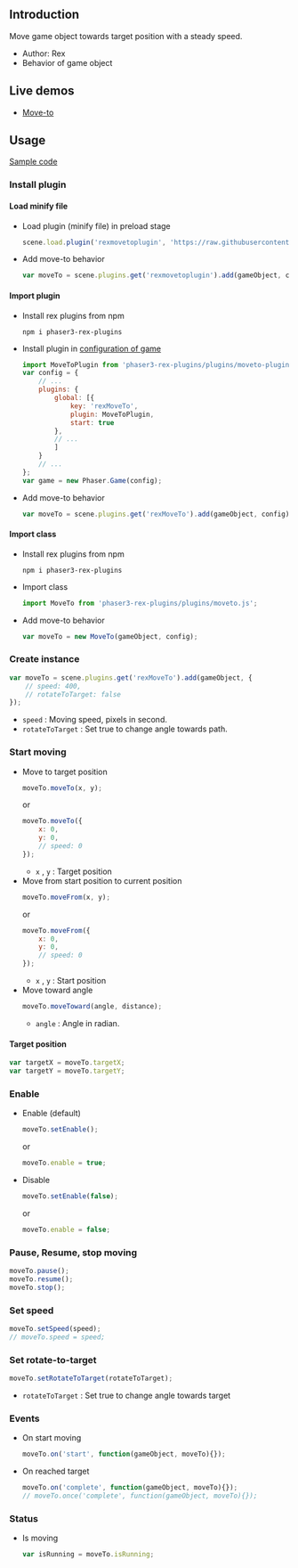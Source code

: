 ## Introduction

Move game object towards target position with a steady speed.

- Author: Rex
- Behavior of game object

## Live demos

- [Move-to](https://codepen.io/rexrainbow/pen/YOPONx)

## Usage

[Sample code](https://github.com/rexrainbow/phaser3-rex-notes/tree/master/examples/moveto)

### Install plugin

#### Load minify file

- Load plugin (minify file) in preload stage
    ```javascript
    scene.load.plugin('rexmovetoplugin', 'https://raw.githubusercontent.com/rexrainbow/phaser3-rex-notes/master/dist/rexmovetoplugin.min.js', true);
    ```
- Add move-to behavior
    ```javascript
    var moveTo = scene.plugins.get('rexmovetoplugin').add(gameObject, config);
    ```

#### Import plugin

- Install rex plugins from npm
    ```
    npm i phaser3-rex-plugins
    ```
- Install plugin in [configuration of game](game.md#configuration)
    ```javascript
    import MoveToPlugin from 'phaser3-rex-plugins/plugins/moveto-plugin.js';
    var config = {
        // ...
        plugins: {
            global: [{
                key: 'rexMoveTo',
                plugin: MoveToPlugin,
                start: true
            },
            // ...
            ]
        }
        // ...
    };
    var game = new Phaser.Game(config);
    ```
- Add move-to behavior
    ```javascript
    var moveTo = scene.plugins.get('rexMoveTo').add(gameObject, config);
    ```

#### Import class

- Install rex plugins from npm
    ```
    npm i phaser3-rex-plugins
    ```
- Import class
    ```javascript
    import MoveTo from 'phaser3-rex-plugins/plugins/moveto.js';
    ```
- Add move-to behavior
    ```javascript
    var moveTo = new MoveTo(gameObject, config);
    ```

### Create instance

```javascript
var moveTo = scene.plugins.get('rexMoveTo').add(gameObject, {
    // speed: 400,
    // rotateToTarget: false
});
```

- `speed` : Moving speed, pixels in second.
- `rotateToTarget` : Set true to change angle towards path.

### Start moving

- Move to target position
    ```javascript
    moveTo.moveTo(x, y);
    ```
    or
    ```javascript
    moveTo.moveTo({
        x: 0,
        y: 0,
        // speed: 0
    });
    ```
    - `x` , `y` : Target position    
- Move from start position to current position
    ```javascript
    moveTo.moveFrom(x, y);
    ```
    or
    ```javascript
    moveTo.moveFrom({
        x: 0,
        y: 0,
        // speed: 0
    });
    ```
    - `x` , `y` : Start position
- Move toward angle
    ```javascript
    moveTo.moveToward(angle, distance);
    ```
    - `angle` : Angle in radian.

#### Target position

```javascript
var targetX = moveTo.targetX;
var targetY = moveTo.targetY;
```

### Enable

- Enable (default)
    ```javascript
    moveTo.setEnable();
    ```
    or
    ```javascript
    moveTo.enable = true;
    ```
- Disable
    ```javascript
    moveTo.setEnable(false);
    ```
    or
    ```javascript
    moveTo.enable = false;
    ```

### Pause, Resume, stop moving

```javascript
moveTo.pause();
moveTo.resume();
moveTo.stop();
```

### Set speed

```javascript
moveTo.setSpeed(speed);
// moveTo.speed = speed;
```

### Set rotate-to-target

```javascript
moveTo.setRotateToTarget(rotateToTarget);
```

- `rotateToTarget` : Set true to change angle towards target

### Events

- On start moving
    ```javascript
    moveTo.on('start', function(gameObject, moveTo){});
    ```
- On reached target
    ```javascript
    moveTo.on('complete', function(gameObject, moveTo){});
    // moveTo.once('complete', function(gameObject, moveTo){});
    ```

### Status

- Is moving
    ```javascript
    var isRunning = moveTo.isRunning;
    ```
